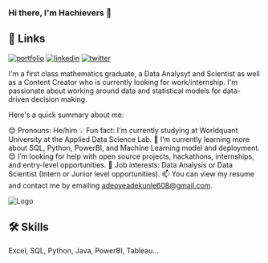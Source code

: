 ### Hi there, I'm Hachievers 👋

## 🔗 Links
[![portfolio](https://img.shields.io/badge/my_portfolio-000?style=for-the-badge&logo=ko-fi&logoColor=white)](https://https://github.com/Hachievers)
[![linkedin](https://img.shields.io/badge/linkedin-0A66C2?style=for-the-badge&logo=linkedin&logoColor=white)](https://www.https://www.linkedin.com/in/adekunle-adeoye-719851189/)
[![twitter](https://img.shields.io/badge/twitter-1DA1F2?style=for-the-badge&logo=twitter&logoColor=white)](https://https://twitter.com/AdeoyeAdekunle_)


 
I'm a first class mathematics graduate, a Data Analysyt and Scientist as well as a Content Creator who is currently looking for work/internship. 
I'm passionate about working around data and statistical models for data-driven decision making.

Here's a quick summary about me:

😊 Pronouns: He/him
💡 Fun fact: I'm currently studying at Worldquant University at the Applied Data Science Lab.
🌱 I’m currently learning more about SQL, Python, PowerBI, and Machine Learning model and deployment.
😊 I’m looking for help with open source projects, hackathons, internships, and entry-level opportunities.
💼 Job interests: Data Analysis or Data Scientist (Intern or Junior level opportunities).
📫 You can view my resume and contact me by emailing adeoyeadekunle608@gmail.com.

![Logo](https://github-readme-stats.vercel.app/api?username=Hachievers&&show-icons=true&tittle_color=#000000&icon_color=bb2acf&text_color=daf7dc&bg_cplor=151515)

## 🛠 Skills
Excel, SQL, Python, Java, PowerBI, Tableau...




